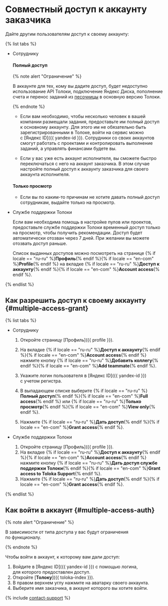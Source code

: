 # Совместный доступ к аккаунту заказчика

Дайте другим пользователям доступ к своему аккаунту:

{% list tabs %}

- Сотруднику

  #### Полный доступ

  {% note alert "Ограничение" %}

  В аккаунте для тех, кому вы дадите доступ, будет недоступно использование API Толоки, подключение Яндекс Диска, пополнение счета и перенос заданий из [песочницы](../../glossary.md#sandbox-ru) в основную версию Толоки.

  {% endnote %}


  - Если вам необходимо, чтобы несколько человек в вашей компании размещали задания, предоставьте им полный доступ к основному аккаунту. Для этого им не обязательно быть зарегистрированными в Толоке, войти на сервис можно с [Яндекс ID]({{ yandex-id }}). Сотрудники со своих аккаунтов смогут работать с проектами и контролировать выполнение заданий, а управлять финансами будете вы.

  - Если у вас уже есть аккаунт исполнителя, вы сможете быстро переключаться с него на аккаунт заказчика. В этом случае настройте полный доступ к аккаунту заказчика для своего аккаунта исполнителя.


  #### Только просмотр

  - Если вы по каким-то причинам не хотите давать полный доступ сотрудникам, выдайте только на просмотр.

- Службе поддержки Толоки

  Если вам необходима помощь в настройке пулов или проектов, предоставьте службе поддержки Толоки временный доступ только на просмотр, чтобы получить рекомендации. Доступ будет автоматически отозван через 7 дней. При желании вы можете отозвать доступ раньше.

  Список выданных доступов можно посмотреть на странице {% if locale == "ru-ru" %}**Профиль**{% endif %}{% if locale == "en-com" %}**Profile**{% endif %} на вкладке {% if locale == "ru-ru" %}**Доступ к аккаунту**{% endif %}{% if locale == "en-com" %}**Account access**{% endif %}.

{% endlist %}

## Как разрешить доступ к своему аккаунту {#multiple-access-grant}

{% list tabs %}

- Сотруднику

  1. Откройте страницу [Профиль]({{ profile }}).

  1. На вкладке {% if locale == "ru-ru" %}**Доступ к аккаунту**{% endif %}{% if locale == "en-com" %}**Account access**{% endif %} нажмите кнопку {% if locale == "ru-ru" %}**Добавить коллегу**{% endif %}{% if locale == "en-com" %}**Add teammate**{% endif %}.
  1. Укажите логин пользователя в [Яндекс ID]({{ yandex-id }}) с учетом регистра.

  1. В выпадающем списке выберите {% if locale == "ru-ru" %}**Полный доступ**{% endif %}{% if locale == "en-com" %}**Full access**{% endif %} или {% if locale == "ru-ru" %}**Только просмотр**{% endif %}{% if locale == "en-com" %}**View only**{% endif %}.

  1. Нажмите {% if locale == "ru-ru" %}**Дать доступ**{% endif %}{% if locale == "en-com" %}**Grant access**{% endif %}.


- Службе поддержки Толоки

  1. Откройте страницу [Профиль]({{ profile }}).
  1. На вкладке {% if locale == "ru-ru" %}**Доступ к аккаунту**{% endif %}{% if locale == "en-com" %}**Account access**{% endif %} нажмите кнопку {% if locale == "ru-ru" %}**Дать доступ службе поддержки Толоки**{% endif %}{% if locale == "en-com" %}**Grant access to Toloka Support**{% endif %}.
  1. Нажмите {% if locale == "ru-ru" %}**Дать доступ**{% endif %}{% if locale == "en-com" %}**Grant access**{% endif %}.

{% endlist %}

## Как войти в аккаунт {#multiple-access-auth}

{% note alert "Ограничение" %}

В зависимости от типа доступа у вас будут ограничения по функционалу.

{% endnote %}


Чтобы войти в аккаунт, к которому вам дали доступ:

1. Войдите в [Яндекс ID]({{ yandex-id }}) с помощью логина, для которого предоставлен доступ.
1. Откройте [**Толоку**]({{ toloka-index }}).
1. В правом верхнем углу нажмите на аватарку своего аккаунта.
1. Выберите имя заказчика, в аккаунт которого вы хотите войти.

{% include [contact-support](../_includes/contact-support-help.md) %}